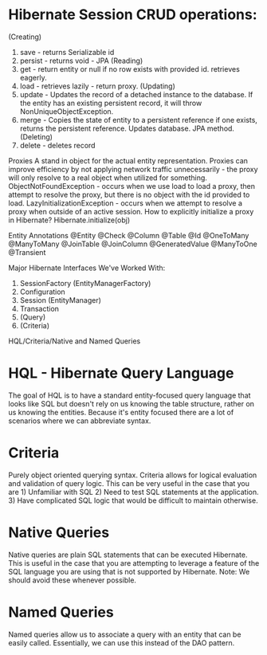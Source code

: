 # Hibernate Session CRUD operations:
 (Creating)
1. save - returns Serializable id
2. persist - returns void - JPA
 (Reading)
3. get - return entity or null if no row exists with provided id. retrieves eagerly. 
4. load - retrieves lazily - return proxy.
 (Updating)
5. update - Updates the record of a detached instance to the database. If the entity has an existing persistent record, it will throw NonUniqueObjectException.
6. merge - Copies the state of entity to a persistent reference if one exists, returns the persistent reference. Updates database. JPA method.
 (Deleting)
7. delete - deletes record

Proxies
A stand in object for the actual entity representation. Proxies can improve efficiency by not applying
network traffic unnecessarily - the proxy will only resolve to a real object when utilized for something.
ObjectNotFoundException - occurs when we use load to load a proxy, then attempt to resolve the proxy, but there is no object with the id provided to load.
LazyInitializationException - occurs when we attempt to resolve a proxy when outside of an active session.
How to explicitly initialize a proxy in Hibernate?  Hibernate.initialize(obj)

Entity Annotations
@Entity
@Check
@Column
@Table
@Id
@OneToMany
@ManyToMany
@JoinTable
@JoinColumn
@GeneratedValue
@ManyToOne
@Transient

Major Hibernate Interfaces We've Worked With:
1. SessionFactory (EntityManagerFactory)
2. Configuration
3. Session (EntityManager)
4. Transaction
5. (Query)
6. (Criteria)


HQL/Criteria/Native and Named Queries

# HQL - Hibernate Query Language
The goal of HQL is to have a standard entity-focused query language that looks like SQL but doesn't
rely on us knowing the table structure, rather on us knowing the entities.  Because it's entity focused
there are a lot of scenarios where we can abbreviate syntax.

# Criteria
Purely object oriented querying syntax.  Criteria allows for logical evaluation and validation of 
query logic. This can be very useful in the case that you are 1) Unfamiliar with SQL 2) Need to test
SQL statements at the application.  3) Have complicated SQL logic that would be difficult to maintain
 otherwise. 
 
# Native Queries
Native queries are plain SQL statements that can be executed Hibernate.  This is useful in the case
that you are attempting to leverage a feature of the SQL language you are using that is not supported
by Hibernate.  Note: We should avoid these whenever possible. 

# Named Queries
Named queries allow us to associate a query with an entity that can be easily called.  Essentially,
we can use this instead of the DAO pattern. 



